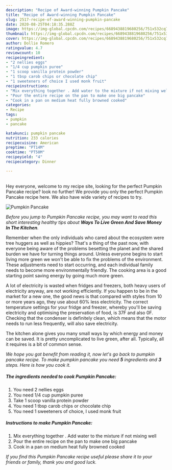```yaml
---
description: "Recipe of Award-winning Pumpkin Pancake"
title: "Recipe of Award-winning Pumpkin Pancake"
slug: 2517-recipe-of-award-winning-pumpkin-pancake
date: 2020-08-25T04:18:35.288Z
image: https://img-global.cpcdn.com/recipes/6689438819680256/751x532cq70/pumpkin-pancake-recipe-main-photo.jpg
thumbnail: https://img-global.cpcdn.com/recipes/6689438819680256/751x532cq70/pumpkin-pancake-recipe-main-photo.jpg
cover: https://img-global.cpcdn.com/recipes/6689438819680256/751x532cq70/pumpkin-pancake-recipe-main-photo.jpg
author: Dollie Romero
ratingvalue: 4.7
reviewcount: 10
recipeingredient:
- "2 nellies eggs"
- "1/4 cup pumpkin puree"
- "1 scoop vanilla protein powder"
- "1 tbsp carob chips or chocolate chip"
- "1 sweeteners of choice I used monk fruit"
recipeinstructions:
- "Mix everything together . Add water to the mixture if not mixing well"
- "Pour the entire recipe on the pan to make one big pancake"
- "Cook in a pan on medium heat fully browned cooked"
categories:
- Recipe
tags:
- pumpkin
- pancake

katakunci: pumpkin pancake 
nutrition: 233 calories
recipecuisine: American
preptime: "PT14M"
cooktime: "PT50M"
recipeyield: "4"
recipecategory: Dinner

---
```

<br>
Hey everyone, welcome to my recipe site, looking for the perfect Pumpkin Pancake recipe? look no further! We provide you only the perfect Pumpkin Pancake recipe here. We also have wide variety of recipes to try.
<br>


![Pumpkin Pancake](https://img-global.cpcdn.com/recipes/6689438819680256/751x532cq70/pumpkin-pancake-recipe-main-photo.jpg)

<i>Before you jump to Pumpkin Pancake recipe, you may want to read this short interesting healthy tips about 
<strong>Ways To Live Green And Save Money In The Kitchen</strong>.</i>
</br>

Remember when the only individuals who cared about the ecosystem were tree huggers as well as hippies? That's a thing of the past now, with everyone being aware of the problems besetting the planet and the shared burden we have for turning things around. Unless everyone begins to start living more green we won't be able to fix the problems of the environment. These adjustments need to start occurring, and each individual family needs to become more environmentally friendly. The cooking area is a good starting point saving energy by going much more green.

A lot of electricity is wasted when fridges and freezers, both heavy users of electricity anyway, are not working efficiently. If you happen to be in the market for a new one, the good news is that compared with styles from 10 or more years ago, they use about 60% less electricity. The correct temperature settings for your fridge and freezer, whereby you'll be saving electricity and optimising the preservation of food, is 37F and also 0F. Checking that the condenser is definitely clean, which means that the motor needs to run less frequently, will also save electricity.

The kitchen alone gives you many small ways by which energy and money can be saved. It is pretty uncomplicated to live green, after all. Typically, all it requires is a bit of common sense.


<i>We hope you got benefit from reading it, now let's go back to pumpkin pancake recipe. To make pumpkin pancake you need <strong>5</strong> ingredients and <strong>3</strong> steps. Here is how you cook it.
</i>

##### The ingredients needed to cook Pumpkin Pancake:

1. You need 2 nellies eggs
1. You need 1/4 cup pumpkin puree
1. Take 1 scoop vanilla protein powder
1. You need 1 tbsp carob chips or chocolate chip
1. You need 1 sweeteners of choice, I used monk fruit


##### Instructions to make Pumpkin Pancake:

1. Mix everything together . Add water to the mixture if not mixing well
1. Pour the entire recipe on the pan to make one big pancake
1. Cook in a pan on medium heat fully browned cooked


<i>If you find this Pumpkin Pancake recipe useful please share it to your friends or family, thank you and good luck.</i>
